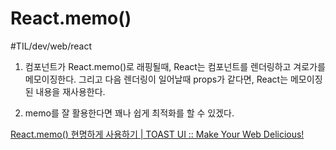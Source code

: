 # React.memo()
#TIL/dev/web/react

1. 컴포넌트가 React.memo()로 래핑될때, React는 컴포넌트를 렌더링하고 겨로가를 메모이징한다. 그리고 다음 렌더링이 일어날때 props가 같다면, React는 메모이징된 내용을 재사용한다. 

2. memo를 잘 활용한다면 꽤나 쉽게 최적화를 할 수 있겠다. 

[React.memo() 현명하게 사용하기 | TOAST UI :: Make Your Web Delicious!](https://ui.toast.com/weekly-pick/ko_20190731/)